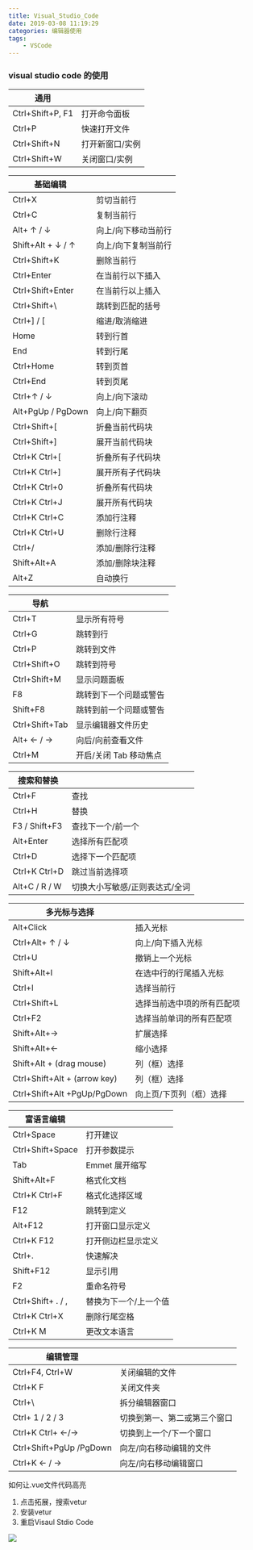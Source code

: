 ```yaml
---
title: Visual_Studio_Code
date: 2019-03-08 11:19:29
categories: 编辑器使用
tags: 
	- VSCode
---
```


### visual studio code 的使用

| 通用             |                 |
| ---------------- | --------------- |
| Ctrl+Shift+P, F1 | 打开命令面板    |
| Ctrl+P           | 快速打开文件    |
| Ctrl+Shift+N     | 打开新窗口/实例 |
| Ctrl+Shift+W     | 关闭窗口/实例   |

| 基础编辑          |                     |
| ----------------- | ------------------- |
| Ctrl+X            | 剪切当前行          |
| Ctrl+C            | 复制当前行          |
| Alt+ ↑ / ↓        | 向上/向下移动当前行 |
| Shift+Alt + ↓ / ↑ | 向上/向下复制当前行 |
| Ctrl+Shift+K      | 删除当前行          |
| Ctrl+Enter        | 在当前行以下插入    |
| Ctrl+Shift+Enter  | 在当前行以上插入    |
| Ctrl+Shift+\      | 跳转到匹配的括号    |
| Ctrl+] / [        | 缩进/取消缩进       |
| Home              | 转到行首            |
| End               | 转到行尾            |
| Ctrl+Home         | 转到页首            |
| Ctrl+End          | 转到页尾            |
| Ctrl+↑ / ↓        | 向上/向下滚动       |
| Alt+PgUp / PgDown | 向上/向下翻页       |
| Ctrl+Shift+[      | 折叠当前代码块      |
| Ctrl+Shift+]      | 展开当前代码块      |
| Ctrl+K Ctrl+[     | 折叠所有子代码块    |
| Ctrl+K Ctrl+]     | 展开所有子代码块    |
| Ctrl+K Ctrl+0     | 折叠所有代码块      |
| Ctrl+K Ctrl+J     | 展开所有代码块      |
| Ctrl+K Ctrl+C     | 添加行注释          |
| Ctrl+K Ctrl+U     | 删除行注释          |
| Ctrl+/            | 添加/删除行注释     |
| Shift+Alt+A       | 添加/删除块注释     |
| Alt+Z             | 自动换行            |

| 导航           |                        |
| -------------- | ---------------------- |
| Ctrl+T         | 显示所有符号           |
| Ctrl+G         | 跳转到行               |
| Ctrl+P         | 跳转到文件             |
| Ctrl+Shift+O   | 跳转到符号             |
| Ctrl+Shift+M   | 显示问题面板           |
| F8             | 跳转到下一个问题或警告 |
| Shift+F8       | 跳转到前一个问题或警告 |
| Ctrl+Shift+Tab | 显示编辑器文件历史     |
| Alt+ ← / →     | 向后/向前查看文件      |
| Ctrl+M         | 开启/关闭 Tab 移动焦点 |

| 搜索和替换    |                                |
| ------------- | ------------------------------ |
| Ctrl+F        | 查找                           |
| Ctrl+H        | 替换                           |
| F3 / Shift+F3 | 查找下一个/前一个              |
| Alt+Enter     | 选择所有匹配项                 |
| Ctrl+D        | 选择下一个匹配项               |
| Ctrl+K Ctrl+D | 跳过当前选择项                 |
| Alt+C / R / W | 切换大小写敏感/正则表达式/全词 |

| 多光标与选择                 |                            |
| ---------------------------- | -------------------------- |
| Alt+Click                    | 插入光标                   |
| Ctrl+Alt+ ↑ / ↓              | 向上/向下插入光标          |
| Ctrl+U                       | 撤销上一个光标             |
| Shift+Alt+I                  | 在选中行的行尾插入光标     |
| Ctrl+I                       | 选择当前行                 |
| Ctrl+Shift+L                 | 选择当前选中项的所有匹配项 |
| Ctrl+F2                      | 选择当前单词的所有匹配项   |
| Shift+Alt+→                  | 扩展选择                   |
| Shift+Alt+←                  | 缩小选择                   |
| Shift+Alt + (drag mouse)     | 列（框）选择               |
| Ctrl+Shift+Alt + (arrow key) | 列（框）选择               |
| Ctrl+Shift+Alt +PgUp/PgDown  | 向上页/下页列（框）选择    |

| 富语言编辑        |                       |
| ----------------- | --------------------- |
| Ctrl+Space        | 打开建议              |
| Ctrl+Shift+Space  | 打开参数提示          |
| Tab               | Emmet 展开缩写        |
| Shift+Alt+F       | 格式化文档            |
| Ctrl+K Ctrl+F     | 格式化选择区域        |
| F12               | 跳转到定义            |
| Alt+F12           | 打开窗口显示定义      |
| Ctrl+K F12        | 打开侧边栏显示定义    |
| Ctrl+.            | 快速解决              |
| Shift+F12         | 显示引用              |
| F2                | 重命名符号            |
| Ctrl+Shift+ . / , | 替换为下一个/上一个值 |
| Ctrl+K Ctrl+X     | 删除行尾空格          |
| Ctrl+K M          | 更改文本语言          |

| 编辑管理                |                              |
| ----------------------- | ---------------------------- |
| Ctrl+F4, Ctrl+W         | 关闭编辑的文件               |
| Ctrl+K F                | 关闭文件夹                   |
| Ctrl+\                  | 拆分编辑器窗口               |
| Ctrl+ 1 / 2 / 3         | 切换到第一、第二或第三个窗口 |
| Ctrl+K Ctrl+ ←/→        | 切换到上一个/下一个窗口      |
| Ctrl+Shift+PgUp /PgDown | 向左/向右移动编辑的文件      |
| Ctrl+K ← / →            | 向左/向右移动编辑窗口        |

如何让.vue文件代码高亮

1. 点击拓展，搜索vetur
2. 安装vetur
3. 重启Visaul Stdio Code

![](微信图片_20190308130422.png)

